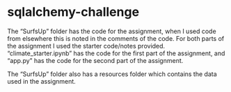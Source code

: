 # sqlalchemy-challenge

The “SurfsUp” folder has the code for the assignment, when I used code from elsewhere this is noted in the comments of the code. For both parts of the assignment I used the starter code/notes provided. “climate_starter.ipynb” has the code for the first part of the assignment, and “app.py” has the code for the second part of the assignment.

The “SurfsUp” folder also has a resources folder which contains the data used in the assignment.

